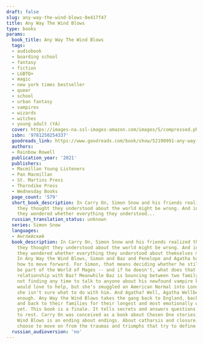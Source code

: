 ```yaml
---
draft: false
slug: any-way-the-wind-blows-8e417f47
title: Any Way The Wind Blows
type: books
params:
  book_title: Any Way The Wind Blows
  tags:
  - audiobook
  - boarding school
  - fantasy
  - fiction
  - LGBTQ+
  - magic
  - new york times bestseller
  - queer
  - school
  - urban fantasy
  - vampires
  - wizards
  - witches
  - young adult (YA)
  cover: https://images-na.ssl-images-amazon.com/images/S/compressed.photo.goodreads.com/books/1610744543i/52190991.jpg
  isbn: '9781250254337'
  goodreads_link: https://www.goodreads.com/book/show/52190991-any-way-the-wind-blows
  authors:
  - Rainbow Rowell
  publication_year: '2021'
  publishers:
  - Macmillan Young Listeners
  - Pan Macmillan
  - St. Martins Press
  - Thorndike Press
  - Wednesday Books
  page_count: '579'
  short_book_description: In Carry On, Simon Snow and his friends realized that everything
    they thought they understood about the world might be wrong. And in Wayward Son,
    they wondered whether everything they understood...
  russian_translation_status: unknown
  series: Simon Snow
  languages:
  - Английский
  book_description: In Carry On, Simon Snow and his friends realized that everything
    they thought they understood about the world might be wrong. And in Wayward Son,
    they wondered whether everything they understood about themselves might be wrong.
    In Any Way the Wind Blows, Simon and Baz and Penelope and Agatha have to decide
    how to move forward. For Simon, that means deciding whether he still wants to
    be part of the World of Mages -- and if he doesn't, what does that mean for his
    relationship with Baz? Meanwhile Baz is bouncing between two family crises and
    not finding any time to talk to anyone about his newfound vampire knowledge. Penelope
    would love to help, but she's smuggled an American Normal into London, and now
    she isn't sure what to do with him. And Agatha? Well, Agatha Wellbelove has had
    enough. Any Way the Wind Blows takes the gang back to England, back to Watford,
    and back to their families for their longest and most emotionally wrenching adventure
    yet. This book is a finale. It tells secrets and answers questions and lays ghosts
    to rest. Carry On was conceived as a book about Chosen One stories; Any Way the
    Wind Blows is an ending about endings. About catharsis and closure, and how we
    choose to move on from the traumas and triumphs that try to define us.
  russian_audioversion: 'no'
---
```

